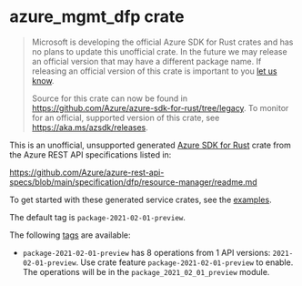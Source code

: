 # azure_mgmt_dfp crate

> Microsoft is developing the official Azure SDK for Rust crates and has no plans to update this unofficial crate.
> In the future we may release an official version that may have a different package name.
> If releasing an official version of this crate is important to you [let us know](https://github.com/Azure/azure-sdk-for-rust/issues/new/choose).
>
> Source for this crate can now be found in <https://github.com/Azure/azure-sdk-for-rust/tree/legacy>.
> To monitor for an official, supported version of this crate, see <https://aka.ms/azsdk/releases>.

This is an unofficial, unsupported generated [Azure SDK for Rust](https://github.com/Azure/azure-sdk-for-rust/tree/legacy) crate from the Azure REST API specifications listed in:

https://github.com/Azure/azure-rest-api-specs/blob/main/specification/dfp/resource-manager/readme.md

To get started with these generated service crates, see the [examples](https://github.com/Azure/azure-sdk-for-rust/blob/legacy/services/README.md#examples).

The default tag is `package-2021-02-01-preview`.

The following [tags](https://github.com/Azure/azure-sdk-for-rust/blob/legacy/services/tags.md) are available:

- `package-2021-02-01-preview` has 8 operations from 1 API versions: `2021-02-01-preview`. Use crate feature `package-2021-02-01-preview` to enable. The operations will be in the `package_2021_02_01_preview` module.